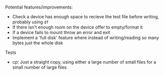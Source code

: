 
Potential features/improvements:

- Check a device has enough space to recieve the test file before writing, probably using `df`
- If there isn't enough room on the device offer to empty/format it
- If a device fails to mount throw an error and exit
- Implement a 'full disk' feature where instead of writing/reading so many bytes just the whole disk

Tests

- cp: Just a straight copy, using either a large number of small files for a small number of large files
